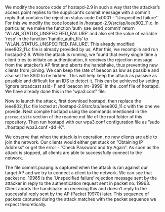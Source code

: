 We modify the source code of hostapd-2.9 in such a way that the attacker’s access point replies to the supplicant’s commit message with a commit reply that contains the rejection status code 0x0001 - “Unspecified failure”. For this we modify
the code located in /hostapd-2.9/src/ap/ieee802_11.c. In particular, we make the function ’auth_sae_send_commit’ return ’WLAN_STATUS_UNSPECIFIED_FAILURE’ and also
set the value of variable ’resp’ in the function ’handle_auth_fils’ to ’WLAN_STATUS_UNSPECIFIED_FAILURE’. This already modified ieee802_11.c file is already provided by us.
After this, we recompile and run hostapd-2.9. While the attack
is running, we found that every single time a client tries to initiate an authentication, it
receives the rejection message from the attacker’s AP first and aborts the handshake, thus
preventing new clients from joining.
We can keep the rate of beacon as low as possible and also set the SSID to be hidden. This
will help keep the attack as passive as possible and difficult for an IDS to detect it. This
can be achieved by setting ’ignore broadcast ssid=1’ and ’beacon int=9999’ in the .conf file
of hostapd. We have already done this in the 'wpa3.conf' file.

Now to launch the attack, first download hostapd, then replace the ieee802_11.c file locted at /hostapd-2.9/src/ap/ieee802_11.c with the one we provide. Next compile hostapd using the commands mentioned in the `prerequisite` section of the readme.md file of the root folder of this repository.
Then run hostapd with our wpa3.conf configuration file as ”sudo ./hostapd wpa3.conf -dd -K”.

We observe that when the attack is in operation, no new clients are able to join the network. Our clients would either get stuck on ”Obtaining IP Address” or get the error - ”Check Password and try Again”. As soon as the attack is stopped, all clients are able to successfully connect to the network.

The file commit.pcapng is captured when the attack is ran against our target AP and we try to connect a client to the network.
We can see that packet no. 19965 is the ’Unspecified failure’ rejection message sent by the attacker in reply to the authentication request sent in packet no. 19963.
Client aborts the handshake on receiving this and doesn’t reply to the successful reply sent by the AP (Packet 19970) later. This sequence of packets captured during the attack matches with the packet sequence we expect
theoretically.
